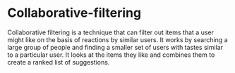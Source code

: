 # Collaborative-filtering
Collaborative filtering is a technique that can filter out items that a user might like on the basis of reactions by similar users.  It works by searching a large group of people and finding a smaller set of users with tastes similar to a particular user. It looks at the items they like and combines them to create a ranked list of suggestions.
